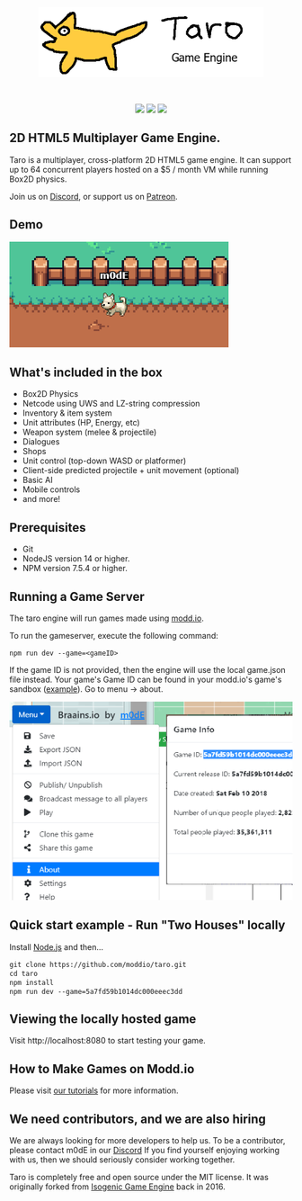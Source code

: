 <p align="center">
  <a href="https://modd.io">
    <img src="./src/client/assets/img/taroLogo.png" width="400" alt="Taro Engine logo">
  </a>
</p>
<br>
<p align="center">
    <img src="https://img.shields.io/github/v/release/DamienVesper/taro?style=for-the-badge&color=1e90ff">
    <img src="https://img.shields.io/github/languages/code-size/DamienVesper/taro?style=for-the-badge&color=1e90ff">
    <img src="https://img.shields.io/github/contributors/DamienVesper/taro?style=for-the-badge&color=1e90ff">
</p>

## 2D HTML5 Multiplayer Game Engine.
Taro is a multiplayer, cross-platform 2D HTML5 game engine.
It can support up to 64 concurrent players hosted on a $5 / month VM while running Box2D physics.

Join us on [Discord](https://discord.gg/XRe8T7K), or support us on [Patreon](https://www.patreon.com/moddio).

## Demo ##
[<img src="./src/client/assets/img/demo.png" width="390" alt="demo">](http://taro.town)

## What's included in the box
- Box2D Physics
- Netcode using UWS and LZ-string compression
- Inventory & item system
- Unit attributes (HP, Energy, etc)
- Weapon system (melee & projectile)
- Dialogues
- Shops
- Unit control (top-down WASD or platformer)
- Client-side predicted projectile + unit movement (optional)
- Basic AI
- Mobile controls
- and more!

## Prerequisites
- Git
- NodeJS version 14 or higher.
- NPM version 7.5.4 or higher.


## Running a Game Server
The taro engine will run games made using [modd.io](https://www.modd.io).

To run the gameserver, execute the following command:
```
npm run dev --game=<gameID>
```
If the game ID is not provided, then the engine will use the local game.json file instead.
Your game's Game ID can be found in your modd.io's game's sandbox ([example](https://beta.modd.io/sandbox/game/two-houses/scripts)). Go to menu -> about.

<img src="./src/client/assets/img/gameID.png" width="600" alt="How to get the Game ID">

## Quick start example - Run "Two Houses" locally

Install [Node.js](https://nodejs.org/download/release/v14.15.4/) and then...

```
git clone https://github.com/moddio/taro.git
cd taro
npm install
npm run dev --game=5a7fd59b1014dc000eeec3dd
```

## Viewing the locally hosted game
Visit http://localhost:8080 to start testing your game.

## How to Make Games on Modd.io
Please visit [our tutorials](https://www.modd.io/tutorials) for more information.

## We need contributors, and we are also hiring
We are always looking for more developers to help us. To be a contributor, please contact m0dE in our [Discord](https://discord.gg/XRe8T7K) If you find yourself enjoying working with us, then we should seriously consider working together.

Taro is completely free and open source under the MIT license.
It was originally forked from [Isogenic Game Engine](https://www.isogenicengine.com/) back in 2016.
